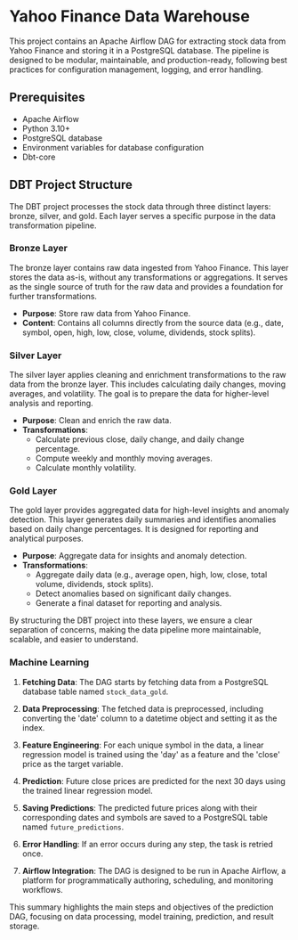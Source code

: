 # Yahoo Finance Data Warehouse

This project contains an Apache Airflow DAG for extracting stock data from Yahoo Finance and storing it in a PostgreSQL database. The pipeline is designed to be modular, maintainable, and production-ready, following best practices for configuration management, logging, and error handling.

## Prerequisites

- Apache Airflow
- Python 3.10+
- PostgreSQL database
- Environment variables for database configuration
- Dbt-core

## DBT Project Structure

The DBT project processes the stock data through three distinct layers: bronze, silver, and gold. Each layer serves a specific purpose in the data transformation pipeline.

### Bronze Layer

The bronze layer contains raw data ingested from Yahoo Finance. This layer stores the data as-is, without any transformations or aggregations. It serves as the single source of truth for the raw data and provides a foundation for further transformations.

- **Purpose**: Store raw data from Yahoo Finance.
- **Content**: Contains all columns directly from the source data (e.g., date, symbol, open, high, low, close, volume, dividends, stock splits).

### Silver Layer

The silver layer applies cleaning and enrichment transformations to the raw data from the bronze layer. This includes calculating daily changes, moving averages, and volatility. The goal is to prepare the data for higher-level analysis and reporting.

- **Purpose**: Clean and enrich the raw data.
- **Transformations**:
  - Calculate previous close, daily change, and daily change percentage.
  - Compute weekly and monthly moving averages.
  - Calculate monthly volatility.

### Gold Layer

The gold layer provides aggregated data for high-level insights and anomaly detection. This layer generates daily summaries and identifies anomalies based on daily change percentages. It is designed for reporting and analytical purposes.

- **Purpose**: Aggregate data for insights and anomaly detection.
- **Transformations**:
  - Aggregate daily data (e.g., average open, high, low, close, total volume, dividends, stock splits).
  - Detect anomalies based on significant daily changes.
  - Generate a final dataset for reporting and analysis.

By structuring the DBT project into these layers, we ensure a clear separation of concerns, making the data pipeline more maintainable, scalable, and easier to understand.

### Machine Learning

1. **Fetching Data**: The DAG starts by fetching data from a PostgreSQL database table named `stock_data_gold`.

2. **Data Preprocessing**: The fetched data is preprocessed, including converting the 'date' column to a datetime object and setting it as the index.

3. **Feature Engineering**: For each unique symbol in the data, a linear regression model is trained using the 'day' as a feature and the 'close' price as the target variable.

4. **Prediction**: Future close prices are predicted for the next 30 days using the trained linear regression model.

5. **Saving Predictions**: The predicted future prices along with their corresponding dates and symbols are saved to a PostgreSQL table named `future_predictions`.

6. **Error Handling**: If an error occurs during any step, the task is retried once.

7. **Airflow Integration**: The DAG is designed to be run in Apache Airflow, a platform for programmatically authoring, scheduling, and monitoring workflows.

This summary highlights the main steps and objectives of the prediction DAG, focusing on data processing, model training, prediction, and result storage.